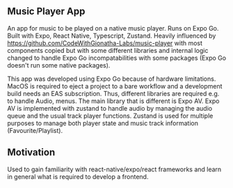 ## Music Player App
An app for music to be played on a native music player. Runs on Expo Go. Built with Expo, React Native, Typescript, Zustand.
Heavily influenced by https://github.com/CodeWithGionatha-Labs/music-player with most components copied but with some different libraries and internal logic changed to handle Expo Go incompatabilities with some packages (Expo Go doesn't run some native packages).

This app was developed using Expo Go because of hardware limitations. MacOS is required to eject a project to a bare workflow and a development build needs an EAS subscription. Thus, different libraries are required e.g. to handle Audio, menus.
The main library that is different is Expo AV. Expo AV is implemented with zustand to handle audio by managing the audio queue and the usual track player functions. Zustand is used for multiple purposes to manage both player state and music track information (Favourite/Playlist).

## Motivation
Used to gain familiarity with react-native/expo/react frameworks and learn in general what is required to develop a frontend. 
